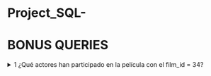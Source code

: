 # Project_SQL-







# BONUS QUERIES

<details>
<summary>1 ¿Qué actores han participado en la película con el film_id = 34?</summary>
<br>
    
```
SELECT actor.Actor_id, actor.Name_complete, film.film_id
FROM old_HDD
LEFT JOIN actor ON old_HDD.Actor_id = actor.Actor_id
LEFT JOIN film ON old_HDD.film_id = film.film_id
WHERE film.film_id = 34;

```
![Query1](https://github.com/SaraPazo/Project_SQL-/blob/main/Imagen/Query1.png)


### 2 ¿Qué actores han hecho / participado en más películas? 

<details>
<summary> 2 ¿Qué actores han hecho / participado en más películas?</summary>
<br>
    
```
SELECT actor.Actor_id, actor.Name_complete, COUNT(*) AS num_peliculas
FROM old_HDD
LEFT JOIN actor ON old_HDD.Actor_id = actor.Actor_id
GROUP BY actor.Actor_id, actor.Name_complete
ORDER BY num_peliculas DESC;

````
![Query2](https://github.com/SaraPazo/Project_SQL-/blob/main/Imagen/Query2.png)
 
 
 ```
### 3  ¿Cuál es la película más corta?
 
SELECT film.title, film.length
FROM film
WHERE film.length = (SELECT MIN(film.length) FROM film);

```
![Query3](https://github.com/SaraPazo/Project_SQL-/blob/main/Imagen/Query3.png)


```
### 4 Título de las películas disponibles en el inventario de la tienda 2.

SELECT film.title
FROM inventory
LEFT JOIN film ON inventory.film_id = film.film_id
WHERE inventory.store_id = 2;

```
![Query4_SQL](https://github.com/SaraPazo/Project_SQL-/blob/main/Imagen/Query4_SQL.csv)


```
### 5 Dime el título de la película, de categoría 'Documental' en la que aparece PENELOPE GUINESS.


SELECT actor.Name_complete, film.title, category.Category
FROM old_HDD 
INNER JOIN actor ON old_HDD.Actor_id = actor.Actor_id
INNER JOIN film ON old_HDD.film_id = film.film_id
INNER JOIN category ON old_HDD.category_id = category.category_id
WHERE actor.Name_complete = 'PENELOPE GUINESS' and category.Category = 'Documentary'

````
![Query5](https://github.com/SaraPazo/Project_SQL-/blob/main/Imagen/Query5.png)


